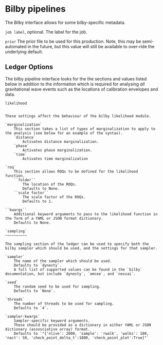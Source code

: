 

Bilby pipelines
=====================

The Bilby interface allows for some bilby-specific metadata.


``job label``, optional.
   The label for the job.
   
``prior``
   The prior file to be used for this production.
   Note, this may be semi-automated in the future, but this value will still be available to over-ride the underlying default.


Ledger Options
----------------

The bilby pipeline interface looks for the the sections and values listed below in addition to the information which is required for analysing *all* gravitational wave events such as the locations of calibration envelopes and data.

`likelihood`
~~~~~~~~~~~~

These settings affect the behaviour of the bilby likelihood module.

`marginalization`
	This section takes a list of types of marginalization to apply to the analysis (see below for an example of the syntax).
	`distance`
		Activates distance marginalization.
	`phase`
		Activates phase marginalization.
	`time`
		Activates time marginalization
		
`roq`
	This section allows ROQs to be defined for the likelihood function.
	``folder``
		The location of the ROQs.
		Defaults to None.
	``scale factor``
		The scale factor of the ROQs.
		Defaults to 1.
		
``kwargs``
	Additional keyword arguments to pass to the likelihood function in the form of a YAML or JSON format dictionary.
	Defaults to None.

`sampling`
~~~~~~~~~~

The sampling section of the ledger can be used to specify both the bilby sampler which should be used, and the settings for that sampler.

`sampler`
	The name of the sampler which should be used. 
	Defaults to `dynesty`.
	A full list of supported values can be found in the `bilby` documentation, but include `dynesty`, `emcee`, and `nessai`.
	
`seed`
	The random seed to be used for sampling.
	Defaults to `None`.
	
`threads`
	The number of threads to be used for sampling.
	Defaults to `4`.
	
`sampler-kwargs`
	Sampler-specific keyword arguments.
	These should be provided as a dictionary in either YAML or JSON dictionary (assosciative array) format.
	Defaults to `"{'nlive': 2000, 'sample': 'rwalk', 'walks': 100, 'nact': 50, 'check_point_delta_t':1800, 'check_point_plot':True}"`
